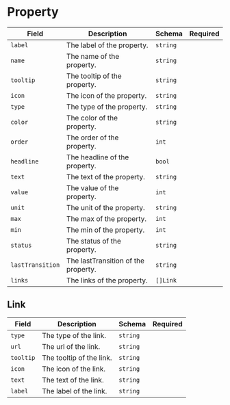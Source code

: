 # Property

| Field            | Description                         | Schema   | Required |
| ---------------- | ----------------------------------- | -------- | -------- |
| `label`          | The label of the property.          | `string` |          |
| `name`           | The name of the property.           | `string` |          |
| `tooltip`        | The tooltip of the property.        | `string` |          |
| `icon`           | The icon of the property.           | `string` |          |
| `type`           | The type of the property.           | `string` |          |
| `color`          | The color of the property.          | `string` |          |
| `order`          | The order of the property.          | `int`    |          |
| `headline`       | The headline of the property.       | `bool`   |          |
| `text`           | The text of the property.           | `string` |          |
| `value`          | The value of the property.          | `int`    |          |
| `unit`           | The unit of the property.           | `string` |          |
| `max`            | The max of the property.            | `int`    |          |
| `min`            | The min of the property.            | `int`    |          |
| `status`         | The status of the property.         | `string` |          |
| `lastTransition` | The lastTransition of the property. | `string` |          |
| `links`          | The links of the property.          | `[]Link` |          |

## Link

| Field     | Description              | Schema   | Required |
| --------- | ------------------------ | -------- | -------- |
| `type`    | The type of the link.    | `string` |          |
| `url`     | The url of the link.     | `string` |          |
| `tooltip` | The tooltip of the link. | `string` |          |
| `icon`    | The icon of the link.    | `string` |          |
| `text`    | The text of the link.    | `string` |          |
| `label`   | The label of the link.   | `string` |          |
